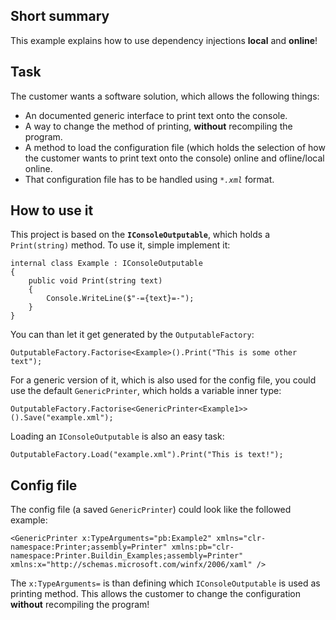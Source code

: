 ## Short summary
This example explains how to use dependency injections **local** and **online**!

## Task
The customer wants a software solution, which allows the following things:
* An documented generic interface to print text onto the console.
* A way to change the method of printing, **without** recompiling the program.
* A method to load the configuration file (which holds the selection of how the customer wants to print text onto the console) online and ofline/local online.
* That configuration file has to be handled using _``*.xml``_ format.

## How to use it
This project is based on the **``IConsoleOutputable``**, which holds a ``Print(string)`` method. To use it, simple implement it:

````
internal class Example : IConsoleOutputable
{
    public void Print(string text)
    {
        Console.WriteLine($"-={text}=-");
    }
}
````

You can than let it get generated by the ``OutputableFactory``:

````
OutputableFactory.Factorise<Example>().Print("This is some other text");
````

For a generic version of it, which is also used for the config file, you could use the default ``GenericPrinter``, which holds a variable inner type:

````
OutputableFactory.Factorise<GenericPrinter<Example1>>().Save("example.xml");
````

Loading an ``IConsoleOutputable`` is also an easy task:

````
OutputableFactory.Load("example.xml").Print("This is text!");
````

## Config file
The config file (a saved ``GenericPrinter``) could look like the followed example:

````
<GenericPrinter x:TypeArguments="pb:Example2" xmlns="clr-namespace:Printer;assembly=Printer" xmlns:pb="clr-namespace:Printer.Buildin_Examples;assembly=Printer" xmlns:x="http://schemas.microsoft.com/winfx/2006/xaml" />
````

The ``x:TypeArguments=`` is than defining which ``IConsoleOutputable`` is used as printing method. This allows the customer to change the configuration **without** recompiling the program!
